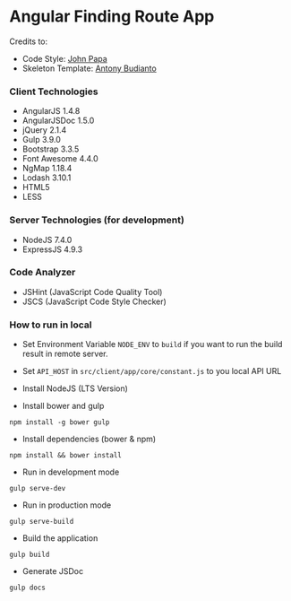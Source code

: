 # Angular Finding Route App

Credits to:
- Code Style: [John Papa](https://github.com/johnpapa)
- Skeleton Template: [Antony Budianto](https://github.com/antonybudianto/angularjs-starter)

### Client Technologies
- AngularJS 1.4.8
- AngularJSDoc 1.5.0
- jQuery 2.1.4
- Gulp 3.9.0
- Bootstrap 3.3.5
- Font Awesome 4.4.0
- NgMap 1.18.4
- Lodash 3.10.1
- HTML5
- LESS

### Server Technologies (for development)
- NodeJS 7.4.0
- ExpressJS 4.9.3

### Code Analyzer
- JSHint (JavaScript Code Quality Tool)
- JSCS (JavaScript Code Style Checker)

### How to run in local
- Set Environment Variable `NODE_ENV` to `build` if you want to run the build result in remote server.

- Set `API_HOST` in `src/client/app/core/constant.js` to you local API URL

- Install NodeJS (LTS Version)

- Install bower and gulp

```
npm install -g bower gulp
```

- Install dependencies (bower & npm)

```
npm install && bower install
```
- Run in development mode

```
gulp serve-dev
```

- Run in production mode

```
gulp serve-build
```

- Build the application

```
gulp build
```

- Generate JSDoc

```
gulp docs
```